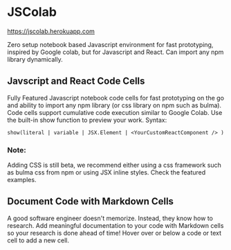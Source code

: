 # JSColab

https://jscolab.herokuapp.com

Zero setup notebook based Javascript environment for fast prototyping, inspired by Google colab, but for Javascript and React. Can import any npm library dynamically. 


## Javscript and React Code Cells

Fully Featured Javascript notebook code cells for fast prototyping on the go and ability to import any npm library (or css library on npm such as bulma). Code cells support cumulative code execution similar to Google Colab. Use the built-in show function to preview your work. Syntax:

```show(literal | variable | JSX.Element | <YourCustomReactComponent /> )```

### Note:
Adding CSS is still beta, we recommend either using a css framework such as bulma css from npm or using JSX inline styles. Check the featured examples.

## Document Code with Markdown Cells
A good software engineer doesn't memorize. Instead, they know how to research. Add meaningful documentation to your code with Markdown cells so your research is done ahead of time! Hover over or below a code or text cell to add a new cell.
